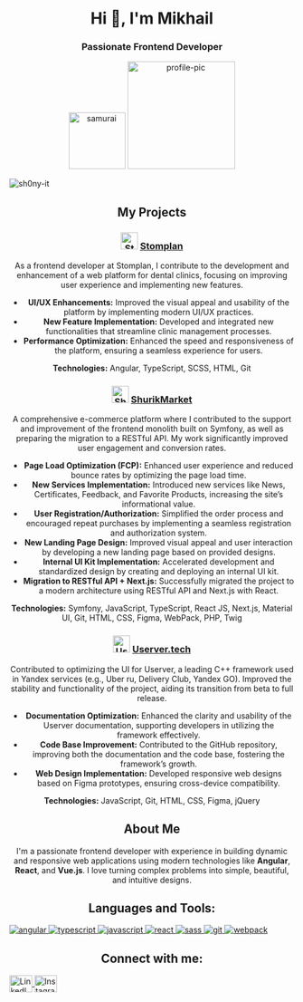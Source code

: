 <div style="text-align: center;">
<h1 align="center">Hi 👋, I'm Mikhail</h1>
<h3 align="center">Passionate Frontend Developer</h3>

<p align="center">
  <img src="https://media.giphy.com/media/ldJP48JrVo37sSnMzK/giphy.gif" width="100" alt="samurai"/>
  <img src="https://avatars.mds.yandex.net/get-lpc/1520633/4e3ec5ce-8aac-4a7c-9746-e70be13c53cf/orig" width="190" alt="profile-pic"/>
</p>

<p align="left"> 
  <img src="https://komarev.com/ghpvc/?username=sh0ny-it&label=Profile%20views&color=0e75b6&style=flat" alt="sh0ny-it" /> 
</p>

## My Projects

### <img src="https://stomplan.ru/favicon.ico" alt="Stomplan Logo" width="30"/> [Stomplan](https://stomplan.ru)
As a frontend developer at Stomplan, I contribute to the development and enhancement of a web platform for dental clinics, focusing on improving user experience and implementing new features.

- **UI/UX Enhancements:** Improved the visual appeal and usability of the platform by implementing modern UI/UX practices.
- **New Feature Implementation:** Developed and integrated new functionalities that streamline clinic management processes.
- **Performance Optimization:** Enhanced the speed and responsiveness of the platform, ensuring a seamless experience for users.

**Technologies:** Angular, TypeScript, SCSS, HTML, Git

### <img src="https://shurik.market/favicon.ico" alt="ShurikMarket Logo" width="30"/> [ShurikMarket](http://shurik.market)
A comprehensive e-commerce platform where I contributed to the support and improvement of the frontend monolith built on Symfony, as well as preparing the migration to a RESTful API. My work significantly improved user engagement and conversion rates.

- **Page Load Optimization (FCP):** Enhanced user experience and reduced bounce rates by optimizing the page load time.
- **New Services Implementation:** Introduced new services like News, Certificates, Feedback, and Favorite Products, increasing the site’s informational value.
- **User Registration/Authorization:** Simplified the order process and encouraged repeat purchases by implementing a seamless registration and authorization system.
- **New Landing Page Design:** Improved visual appeal and user interaction by developing a new landing page based on provided designs.
- **Internal UI Kit Implementation:** Accelerated development and standardized design by creating and deploying an internal UI kit.
- **Migration to RESTful API + Next.js:** Successfully migrated the project to a modern architecture using RESTful API and Next.js with React.

**Technologies:** Symfony, JavaScript, TypeScript, React JS, Next.js, Material UI, Git, HTML, CSS, Figma, WebPack, PHP, Twig

### <img src="https://userver.tech/favicon.svg" alt="Userver Logo" width="30"/> [Userver.tech](https://userver.tech)
Contributed to optimizing the UI for Userver, a leading C++ framework used in Yandex services (e.g., Uber ru, Delivery Club, Yandex GO). Improved the stability and functionality of the project, aiding its transition from beta to full release.

- **Documentation Optimization:** Enhanced the clarity and usability of the Userver documentation, supporting developers in utilizing the framework effectively.
- **Code Base Improvement:** Contributed to the GitHub repository, improving both the documentation and the code base, fostering the framework’s growth.
- **Web Design Implementation:** Developed responsive web designs based on Figma prototypes, ensuring cross-device compatibility.

**Technologies:** JavaScript, Git, HTML, CSS, Figma, jQuery

## About Me

I'm a passionate frontend developer with experience in building dynamic and responsive web applications using modern technologies like **Angular**, **React**, and **Vue.js**. I love turning complex problems into simple, beautiful, and intuitive designs.

## Languages and Tools:
<p align="left"> 
  <a href="https://angular.io/" target="_blank" rel="noreferrer"> 
    <img src="https://img.shields.io/badge/-Angular-DD0031?style=flat-square&logo=angular&logoColor=white" alt="angular" /> 
  </a> 
  <a href="https://www.typescriptlang.org/" target="_blank" rel="noreferrer"> 
    <img src="https://img.shields.io/badge/-TypeScript-007ACC?style=flat-square&logo=typescript&logoColor=white" alt="typescript" /> 
  </a> 
  <a href="https://developer.mozilla.org/en-US/docs/Web/JavaScript" target="_blank" rel="noreferrer"> 
    <img src="https://img.shields.io/badge/-JavaScript-F7DF1E?style=flat-square&logo=javascript&logoColor=black" alt="javascript" /> 
  </a> 
  <a href="https://reactjs.org/" target="_blank" rel="noreferrer"> 
    <img src="https://img.shields.io/badge/-React-61DAFB?style=flat-square&logo=react&logoColor=black" alt="react" /> 
  </a>
  <a href="https://sass-lang.com/" target="_blank" rel="noreferrer"> 
    <img src="https://img.shields.io/badge/-SASS-CC6699?style=flat-square&logo=sass&logoColor=white" alt="sass" /> 
  </a>
  <a href="https://git-scm.com/" target="_blank" rel="noreferrer"> 
    <img src="https://img.shields.io/badge/-Git-F05032?style=flat-square&logo=git&logoColor=white" alt="git" /> 
  </a>
  <a href="https://webpack.js.org" target="_blank" rel="noreferrer"> 
    <img src="https://img.shields.io/badge/-Webpack-8DD6F9?style=flat-square&logo=webpack&logoColor=black" alt="webpack" /> 
  </a>
</p>


## Connect with me:
<p align="left">
  <a href="https://www.linkedin.com/in/mikhail-talalaev-aa1245230/" target="blank">
    <img align="center" src="https://raw.githubusercontent.com/rahuldkjain/github-profile-readme-generator/master/src/images/icons/Social/linked-in-alt.svg" alt="LinkedIn" height="30" width="40" />
  </a>
  <a href="https://instagram.com/sh0ny" target="blank">
    <img align="center" src="https://raw.githubusercontent.com/rahuldkjain/github-profile-readme-generator/master/src/images/icons/Social/instagram.svg" alt="Instagram" height="30" width="40" />
  </a>
</p>
</div>
